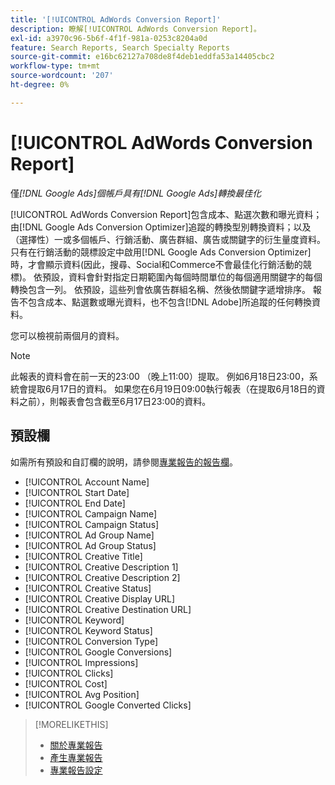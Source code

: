```yaml
---
title: '[!UICONTROL AdWords Conversion Report]'
description: 瞭解[!UICONTROL AdWords Conversion Report]。
exl-id: a3970c96-5b6f-4f1f-981a-0253c8204a0d
feature: Search Reports, Search Specialty Reports
source-git-commit: e16bc62127a708de8f4deb1eddfa53a14405cbc2
workflow-type: tm+mt
source-wordcount: '207'
ht-degree: 0%

---
```


# [!UICONTROL AdWords Conversion Report]

僅&#x200B;*[!DNL Google Ads]個帳戶具有[!DNL Google Ads]轉換最佳化*

[!UICONTROL AdWords Conversion Report]包含成本、點選次數和曝光資料；由[!DNL Google Ads Conversion Optimizer]追蹤的轉換型別轉換資料；以及（選擇性）一或多個帳戶、行銷活動、廣告群組、廣告或關鍵字的衍生量度資料。 只有在行銷活動的競標設定中啟用[!DNL Google Ads Conversion Optimizer]時，才會顯示資料(因此，搜尋、Social和Commerce不會最佳化行銷活動的競標)。 依預設，資料會針對指定日期範圍內每個時間單位的每個適用關鍵字的每個轉換包含一列。 依預設，這些列會依廣告群組名稱、然後依關鍵字遞增排序。 報告不包含成本、點選數或曝光資料，也不包含[!DNL Adobe]所追蹤的任何轉換資料。

您可以檢視前兩個月的資料。

>[!NOTE]
>
>此報表的資料會在前一天的23:00 （晚上11:00）提取。 例如6月18日23:00，系統會提取6月17日的資料。 如果您在6月19日09:00執行報表（在提取6月18日的資料之前），則報表會包含截至6月17日23:00的資料。

## 預設欄

如需所有預設和自訂欄的說明，請參閱[專業報告的報告欄](specialty-report-columns.md)。

* [!UICONTROL Account Name]
* [!UICONTROL Start Date]
* [!UICONTROL End Date]
* [!UICONTROL Campaign Name]
* [!UICONTROL Campaign Status]
* [!UICONTROL Ad Group Name]
* [!UICONTROL Ad Group Status]
* [!UICONTROL Creative Title]
* [!UICONTROL Creative Description 1]
* [!UICONTROL Creative Description 2]
* [!UICONTROL Creative Status]
* [!UICONTROL Creative Display URL]
* [!UICONTROL Creative Destination URL]
* [!UICONTROL Keyword]
* [!UICONTROL Keyword Status]
* [!UICONTROL Conversion Type]
* [!UICONTROL Google Conversions]
* [!UICONTROL Impressions]
* [!UICONTROL Clicks]
* [!UICONTROL Cost]
* [!UICONTROL Avg Position]
* [!UICONTROL Google Converted Clicks]

>[!MORELIKETHIS]
>
>* [關於專業報告](specialty-report-about.md)
>* [產生專業報告](specialty-report-generate.md)
>* [專業報告設定](specialty-report-settings.md)
